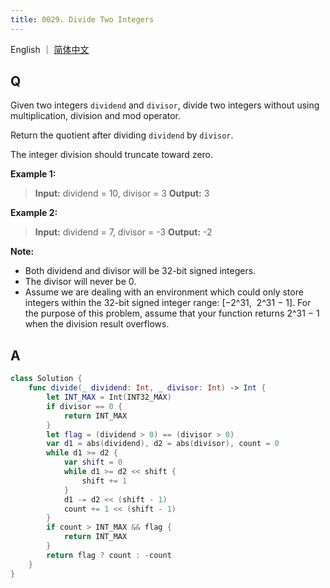 ```yaml
---
title: 0029. Divide Two Integers
---
```


English ｜ [简体中文](leetcode/0029)



## Q

Given two integers `dividend` and `divisor`, divide two integers without using multiplication, division and mod operator.

Return the quotient after dividing `dividend` by `divisor`.

The integer division should truncate toward zero.

**Example 1:**

>**Input:** dividend = 10, divisor = 3
>**Output:** 3

**Example 2:**

>**Input:** dividend = 7, divisor = -3
>**Output:** -2

**Note:**

- Both dividend and divisor will be 32-bit signed integers.
- The divisor will never be 0.
- Assume we are dealing with an environment which could only store integers within the 32-bit signed integer range: [−2^31,  2^31 − 1]. For the purpose of this problem, assume that your function returns 2^31 − 1 when the division result overflows.



## A

```swift
class Solution {
    func divide(_ dividend: Int, _ divisor: Int) -> Int {
        let INT_MAX = Int(INT32_MAX)
        if divisor == 0 {
            return INT_MAX
        }
        let flag = (dividend > 0) == (divisor > 0)
        var d1 = abs(dividend), d2 = abs(divisor), count = 0
        while d1 >= d2 {
            var shift = 0
            while d1 >= d2 << shift {
                shift += 1
            }
            d1 -= d2 << (shift - 1)
            count += 1 << (shift - 1)
        }
        if count > INT_MAX && flag {
            return INT_MAX
        }
        return flag ? count : -count
    }
}
```

